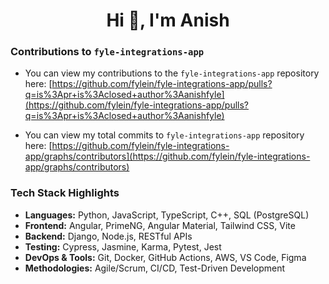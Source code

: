 <h1 align="center">Hi 👋, I'm Anish</h1>

### Contributions to `fyle-integrations-app`
* You can view my contributions to the `fyle-integrations-app` repository here: [https://github.com/fylein/fyle-integrations-app/pulls?q=is%3Apr+is%3Aclosed+author%3Aanishfyle](https://github.com/fylein/fyle-integrations-app/pulls?q=is%3Apr+is%3Aclosed+author%3Aanishfyle)

* You can view my total commits to `fyle-integrations-app` repository here: [https://github.com/fylein/fyle-integrations-app/graphs/contributors](https://github.com/fylein/fyle-integrations-app/graphs/contributors)

### Tech Stack Highlights

* **Languages:** Python, JavaScript, TypeScript, C++, SQL (PostgreSQL)
* **Frontend:** Angular, PrimeNG, Angular Material, Tailwind CSS, Vite
* **Backend:** Django, Node.js, RESTful APIs
* **Testing:** Cypress, Jasmine, Karma, Pytest, Jest
* **DevOps & Tools:** Git, Docker, GitHub Actions, AWS, VS Code, Figma
* **Methodologies:** Agile/Scrum, CI/CD, Test-Driven Development
